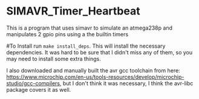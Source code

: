 # SIMAVR_Timer_Heartbeat
This is a program that uses simavr to simulate an atmega238p and manipulates 2 gpio pins using a the builtin timers

#To Install
run `make install_deps`. This will install the necessary dependencies. It was hard to be sure that I didn't miss any of them, so you may need to install some extra things. 

I also downloaded and manually built the avr gcc toolchain from here: https://www.microchip.com/en-us/tools-resources/develop/microchip-studio/gcc-compilers, but I don't think it was necessary, I think the avr-libc package covers it as well. 
